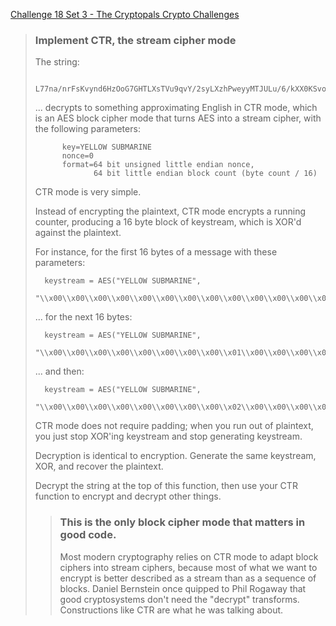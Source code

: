 [Challenge 18 Set 3 - The Cryptopals Crypto Challenges](https://cryptopals.com/sets/3/challenges/18)

> ### Implement CTR, the stream cipher mode
>
> The string:
>
>       L77na/nrFsKvynd6HzOoG7GHTLXsTVu9qvY/2syLXzhPweyyMTJULu/6/kXX0KSvoOLSFQ==
>
> ... decrypts to something approximating English in CTR mode, which is an AES block cipher mode that turns AES into a stream cipher, with the following parameters:
>
>           key=YELLOW SUBMARINE
>           nonce=0
>           format=64 bit unsigned little endian nonce,
>                  64 bit little endian block count (byte count / 16)
>
> CTR mode is very simple.
>
> Instead of encrypting the plaintext, CTR mode encrypts a running counter, producing a 16 byte block of keystream, which is XOR'd against the plaintext.
>
> For instance, for the first 16 bytes of a message with these parameters:
>
>       keystream = AES("YELLOW SUBMARINE",
>                 "\\x00\\x00\\x00\\x00\\x00\\x00\\x00\\x00\\x00\\x00\\x00\\x00\\x00\\x00\\x00\\x00")
>
> ... for the next 16 bytes:
>
>       keystream = AES("YELLOW SUBMARINE",
>                 "\\x00\\x00\\x00\\x00\\x00\\x00\\x00\\x00\\x01\\x00\\x00\\x00\\x00\\x00\\x00\\x00")
>
> ... and then:
>
>       keystream = AES("YELLOW SUBMARINE",
>                 "\\x00\\x00\\x00\\x00\\x00\\x00\\x00\\x00\\x02\\x00\\x00\\x00\\x00\\x00\\x00\\x00")
>
> CTR mode does not require padding; when you run out of plaintext, you just stop XOR'ing keystream and stop generating keystream.
>
> Decryption is identical to encryption. Generate the same keystream, XOR, and recover the plaintext.
>
> Decrypt the string at the top of this function, then use your CTR function to encrypt and decrypt other things.
>
> > ### This is the only block cipher mode that matters in good code.
> > Most modern cryptography relies on CTR mode to adapt block ciphers into stream ciphers, because most of what we want to encrypt is better described as a stream than as a sequence of blocks. Daniel Bernstein once quipped to Phil Rogaway that good cryptosystems don't need the "decrypt" transforms. Constructions like CTR are what he was talking about.